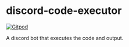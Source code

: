 # discord-code-executor

[![Gitpod](https://img.shields.io/badge/Gitpod-ready--to--code-blue?logo=gitpod)](https://gitpod.io/#https://github.com/deep-foundation/discord-code-executor) 

A discord bot that executes the code and output.
